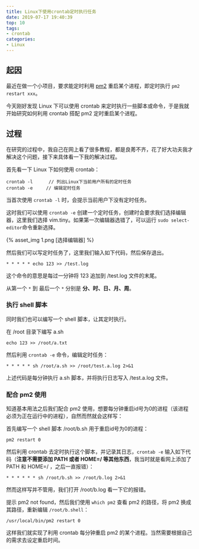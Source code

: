 ```yaml
---
title: Linux下使用crontab定时执行任务
date: 2019-07-17 19:40:39
top: 10
tags: 
- crontab
categories:
- Linux
---
```


## 起因

最近在做一个小项目，要求能定时利用 [pm2](http://doc.pm2.io/en/plus/overview/) 重启某个进程，即定时执行 `pm2 restart xxx`。

今天刚好发现 Linux 下可以使用 crontab 来定时执行一些脚本或命令，于是我就开始研究如何利用 crontab 搭配 pm2 定时重启某个进程。



## 过程

在研究的过程中，我自己在网上看了很多教程，都是良莠不齐，花了好大功夫我才解决这个问题，接下来具体看一下我的解决过程。

首先看一下 Linux 下如何使用 crontab：

```
crontab -l      // 列出Linux下当前用户所有的定时任务
crontab -e     // 编辑定时任务
```

当首次使用 `crontab -l` 时，会提示当前用户下没有定时任务。

这时我们可以使用 `crontab -e` 创建一个定时任务，创建时会要求我们选择编辑器，这里我们选择 vim.tiny。如果第一次编辑器选错了，可以运行 `sudo select-editor`命令重新选择。

{% asset_img 1.png [选择编辑器] %}

然后我们可以写定时任务了，这里我们输入如下代码，然后保存退出。

```
* * * * * echo 123 >> /test.log
```
这个命令的意思是每过一分钟将 123 追加到 /test.log 文件的末尾。

从第一个 `*` 到 最后一个 `*` 分别是 **分、时、日、月、周**。

### 执行 shell 脚本

同时我们也可以编写一个 shell 脚本，让其定时执行。

在 /root 目录下编写 a.sh

```
echo 123 >> /root/a.txt
```

然后利用 `crontab -e` 命令，编辑定时任务：

```
* * * * * sh /root/a.sh >> /root/test.a.log 2>&1
```

上述代码是每分钟执行 a.sh 脚本，并将执行日志写入 /test.a.log 文件。

### 配合 pm2 使用

知道基本用法之后我们配合 pm2 使用，想要每分钟重启id号为0的进程（该进程必须为正在运行中的进程），自然而然就会这样写：

首先编写一个 shell 脚本 /root/b.sh 用于重启id号为0的进程：

```
pm2 restart 0
```

然后利用 crontab 去定时执行这个脚本，并记录其日志，`crontab -e` 输入如下代码（**注意不需要添加 PATH 或者 HOME=/ 等其他东西**，我当时就是看网上添加了 PATH 和 HOME=/ ，之后一直报错）：

```
* * * * * * sh /root/b.sh >> /root/b.log 2>&1
```

然而这样写并不管用，我们打开 /root/b.log 看一下它的报错。

提示 pm2 not found，然后我们使用 `which pm2` 查看 pm2 的路径，将 pm2 换成其路径，重新编辑 `/root/b.shell`：

```
/usr/local/bin/pm2 restart 0
```

这样我们就实现了利用 crontab 每分钟重启 pm2 的某个进程。当然需要根据自己的需求去设定重启时间。

